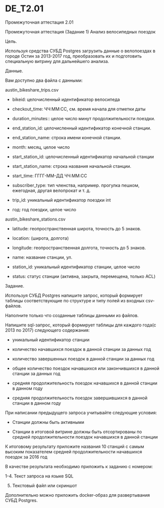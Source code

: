 ﻿# DE_T2.01
Промежуточная аттестация 2.01

Промежуточная аттестация (Задание 1)
Анализ велосипедных поездок 

Цель.

Используя средства СУБД Postgres загрузить данные о велопоездах в городе Остин за 2013-2017 год, преобразовать их и подготовить специальную витрину для дальнейшего анализа.

Данные.

Вам доступно два файла с данными: 

austin_bikeshare_trips.csv

* bikeid: целочисленный идентификатор велосипеда

* checkout_time: ЧЧ:ММ:СС, см. время начала для отметки даты

* duration_minutes:: целое число минут продолжительности поездки.

* end_station_id: целочисленный идентификатор конечной станции.

* end_station_name: строка имени конечной станции.

* month: месяц, целое число

* start_station_id: целочисленный идентификатор начальной станции

* start_station_name: строка названия начальной станции.

* start_time: ГГГГ-ММ-ДД ЧЧ:ММ:СС

* subscriber_type: тип членства, например. прогулка пешком, ежегодная, другая велопрокат и т. д.

* trip_id: уникальный идентификатор поездки int

* год: год поездки, целое число

austin_bikeshare_stations.csv

* latitude: геопространственная широта, точность до 5 знаков.

* location: (широта, долгота)

* longitude: геопространственная долгота, точность до 5 знаков.

* name: название станции, ул.

* station_id: уникальный идентификатор станции, целое число

* status: статус станции (активна, закрыта, перемещена, только ACL)


 

Задание.

Используя СУБД Postgres напишите запрос, который формирует таблицы соответствующие по структуре и типу полей из входных csv-файлов. 

Наполните только что созданные таблицы данными из файлов. 

Напишите sql-запрос, который формирует таблицы для каждого года(с 2013 по 2017) следующего содержания: 

* уникальный идентификатор станции

* количество начавшихся поездок в данной станции за данных год

* количество завершенных поездок в данной станции за данных год

* общее количество поездок начавшихся или закончившихся в данной станции за данных год

* средняя продолжительность поездок начавшихся в данной станции в данном году

* средняя продолжительность поездок завершившихся в данной станции в данном году

При написании предыдущего запроса учитывайте следующие условия:

* Станции должны быть активными

* Станции в итоговой витрине должны быть отсортированы по средней продолжительности поездок начавшихся в данной станции

К итоговому результату приложите названия 10 станций с самым высоким показателем средней продолжительности начавшихся поездок за 2016 год

 

В качестве результата необходимо приложить к заданию с номером:

1-4. Текст запроса на языке SQL

5. Текстовый файл или скриншот

Дополнительно можно приложить docker-образ для развертывания СУБД Postgres.

